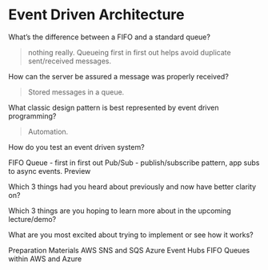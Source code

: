 # Event Driven Architecture

What’s the difference between a FIFO and a standard queue?
> nothing really. Queueing first in first out helps avoid duplicate sent/received messages.

How can the server be assured a message was properly received?
> Stored messages in a queue.

What classic design pattern is best represented by event driven programming?
> Automation.

How do you test an event driven system?
>

FIFO Queue - first in first out
Pub/Sub - publish/subscribe pattern, app subs to async events.
Preview


Which 3 things had you heard about previously and now have better clarity on?

Which 3 things are you hoping to learn more about in the upcoming lecture/demo?

What are you most excited about trying to implement or see how it works?

Preparation Materials
AWS SNS and SQS
Azure Event Hubs
FIFO Queues within AWS and Azure